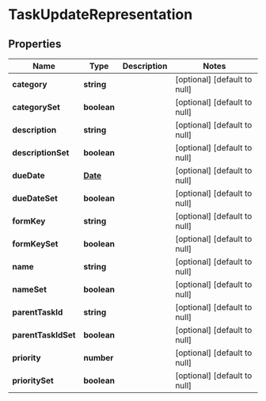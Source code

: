 # TaskUpdateRepresentation

## Properties
Name | Type | Description | Notes
------------ | ------------- | ------------- | -------------
**category** | **string** |  | [optional] [default to null]
**categorySet** | **boolean** |  | [optional] [default to null]
**description** | **string** |  | [optional] [default to null]
**descriptionSet** | **boolean** |  | [optional] [default to null]
**dueDate** | [**Date**](Date.md) |  | [optional] [default to null]
**dueDateSet** | **boolean** |  | [optional] [default to null]
**formKey** | **string** |  | [optional] [default to null]
**formKeySet** | **boolean** |  | [optional] [default to null]
**name** | **string** |  | [optional] [default to null]
**nameSet** | **boolean** |  | [optional] [default to null]
**parentTaskId** | **string** |  | [optional] [default to null]
**parentTaskIdSet** | **boolean** |  | [optional] [default to null]
**priority** | **number** |  | [optional] [default to null]
**prioritySet** | **boolean** |  | [optional] [default to null]


